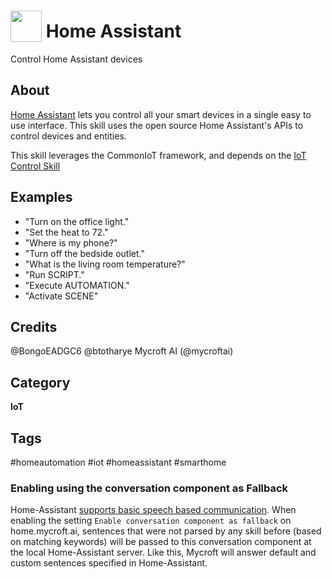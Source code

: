 # <img src='https://raw.githack.com/FortAwesome/Font-Awesome/master/svgs/solid/home.svg' card_color='#000000' width='50' height='50' style='vertical-align:bottom'/> Home Assistant
Control Home Assistant devices

## About 
[Home Assistant](https://www.home-assistant.io/) lets you control all your smart devices in a single easy to use interface. This skill uses the open source Home Assistant's APIs to control devices and entities.

This skill leverages the CommonIoT framework, and depends on the [IoT Control Skill](https://github.com/MycroftAI/skill-iot-control)

## Examples 
* "Turn on the office light."
* "Set the heat to 72."
* "Where is my phone?"
* "Turn off the bedside outlet."
* "What is the living room temperature?"
* "Run SCRIPT."
* "Execute AUTOMATION."
* "Activate SCENE"

## Credits 
@BongoEADGC6
@btotharye
Mycroft AI (@mycroftai)

## Category
**IoT**

## Tags
#homeautomation
#iot
#homeassistant
#smarthome

###  Enabling using the conversation component as Fallback

Home-Assistant [supports basic speech based communication](https://www.home-assistant.io/components/conversation/).
When enabling the setting `Enable conversation component as fallback` on home.mycroft.ai, sentences that were not parsed
by any skill before (based on matching keywords) will be passed to this conversation component at the local Home-Assistant server.
Like this, Mycroft will answer default and custom sentences specified in Home-Assistant.
